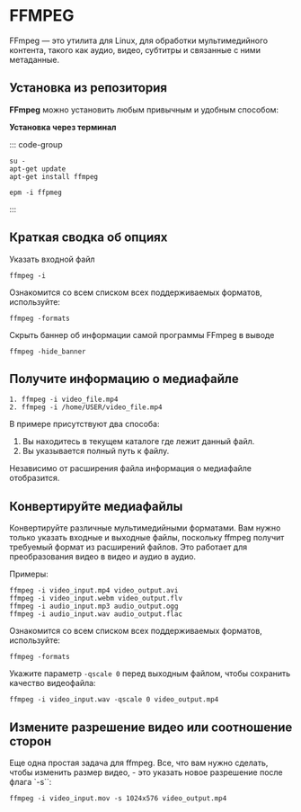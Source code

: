 # FFMPEG

FFmpeg — это утилита для Linux, для обработки мультимедийного контента, такого как аудио, видео, субтитры и связанные с ними метаданные.

## Установка из репозитория 

**FFmpeg** можно установить любым привычным и удобным способом:

**Установка через терминал**

::: code-group

```shell[apt-get]
su -
apt-get update
apt-get install ffmpeg
```
```shell[epm]
epm -i ffpmeg
```
:::

## Краткая сводка об опциях 

Указать входной файл 
```shell
ffmpeg -i 
```    
Ознакомится со всем списком всех поддерживаемых форматов, используйте:
```shell
ffmpeg -formats
```   
Скрыть баннер об информации самой программы FFmpeg в выводе
```shell
ffmpeg -hide_banner
```

## Получите информацию о медиафайле
 
```shell
1. ffmpeg -i video_file.mp4
2. ffmpeg -i /home/USER/video_file.mp4
```
В примере присутствуют два способа:
1. Вы находитесь в текущем каталоге где лежит данный файл.
2. Вы указывается полный путь к файлу.


Независимо от расширения файла информация о медиафайле отобразится.

## Конвертируйте медиафайлы

 Конвертируйте различные мультимедийными форматами. Вам нужно только указать входные и выходные файлы, поскольку ffmpeg получит требуемый формат из расширений файлов. Это работает для преобразования видео в видео и аудио в аудио.

 Примеры:

```shell
ffmpeg -i video_input.mp4 video_output.avi
ffmpeg -i video_input.webm video_output.flv
ffmpeg -i audio_input.mp3 audio_output.ogg
ffmpeg -i audio_input.wav audio_output.flac
```

Ознакомится со всем списком всех поддерживаемых форматов, используйте:

```shell
ffmpeg -formats
```

Укажите параметр `-qscale 0` перед выходным файлом, чтобы сохранить качество видеофайла:

```shell
ffmpeg -i video_input.wav -qscale 0 video_output.mp4
```

## Измените разрешение видео или соотношение сторон

Еще одна простая задача для ffmpeg. Все, что вам нужно сделать, чтобы изменить размер видео, - это указать новое разрешение после флага `-s``:

```shell
ffmpeg -i video_input.mov -s 1024x576 video_output.mp4
```
